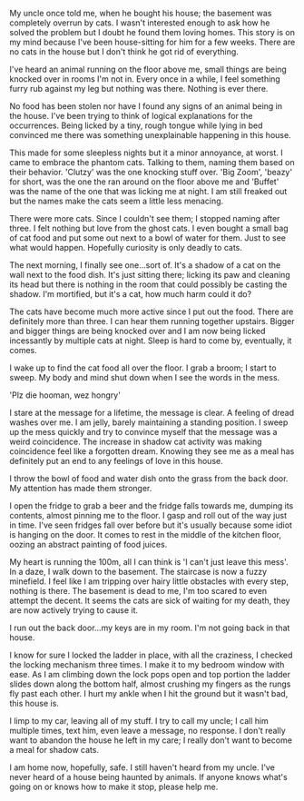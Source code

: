 My uncle once told me, when he bought his house; the basement was completely overrun by cats. I wasn't interested enough to ask how he solved the problem but I doubt he found them loving homes. This story is on my mind because I've been house-sitting for him for a few weeks. There are no cats in the house but I don't think he got rid of everything.


I've heard an animal running on the floor above me, small things are being knocked over in rooms I'm not in. Every once in a while, I feel something furry rub against my leg but nothing was there. Nothing is ever there. 


No food has been stolen nor have I found any signs of an animal being in the house. I've been trying to think of logical explanations for the occurrences. Being licked by a tiny, rough tongue while lying in bed convinced me there was something unexplainable happening in this house.


This made for some sleepless nights but it a minor annoyance, at worst. I came to embrace the phantom cats. Talking to them, naming them based on their behavior. 'Clutzy' was the one knocking stuff over. 'Big Zoom', 'beazy' for short, was the one the ran around on the floor above me and 'Buffet' was the name of the one that was licking me at night. I am still freaked out but the names make the cats seem a little less menacing.


There were more cats. Since I couldn't see them; I stopped naming after three. I felt nothing but love from the ghost cats. I even bought a small bag of cat food and put some out next to a bowl of water for them. Just to see what would happen. Hopefully curiosity is only deadly to cats.


The next morning, I finally see one...sort of. It's a shadow of a cat on the wall next to the food dish. It's just sitting there; licking its paw and cleaning its head but there is nothing in the room that could possibly be casting the shadow. I'm mortified, but it's a cat, how much harm could it do?


The cats have become much more active since I put out the food. There are definitely more than three. I can hear them running together upstairs. Bigger and bigger things are being knocked over and I am now being licked incessantly by multiple cats at night. Sleep is hard to come by, eventually, it comes.


I wake up to find the cat food all over the floor. I grab a broom; I start to sweep. My body and mind shut down when I see the words in the mess.


'Plz die hooman, wez hongry' 


I stare at the message for a lifetime, the message is clear. A feeling of dread washes over me. I am jelly, barely maintaining a standing position. I sweep up the mess quickly and try to convince myself that the message was a weird coincidence. The increase in shadow cat activity was making coincidence feel like a forgotten dream. Knowing they see me as a meal has definitely put an end to any feelings of love in this house.


I throw the bowl of food and water dish onto the grass from the back door. My attention has made them stronger.


I open the fridge to grab a beer and the fridge falls towards me, dumping its contents, almost pinning me to the floor. I gasp and roll out of the way just in time. I've seen fridges fall over before but it's usually because some idiot is hanging on the door. It comes to rest in the middle of the kitchen floor, oozing an abstract painting of food juices.


My heart is running the 100m, all I can think is 'I can't just leave this mess'. In a daze, I walk down to the basement. The staircase is now a fuzzy minefield. I feel like I am tripping over hairy little obstacles with every step, nothing is there. The basement is dead to me, I'm too scared to even attempt the decent. It seems the cats are sick of waiting for my death, they are now actively trying to cause it.


I run out the back door...my keys are in my room. I'm not going back in that house.


I know for sure I locked the ladder in place, with all the craziness, I checked the locking mechanism three times. I make it to my bedroom window with ease. As I am climbing down the lock pops open and top portion the ladder slides down along the bottom half, almost crushing my fingers as the rungs fly past each other. I hurt my ankle when I hit the ground but it wasn't bad, this house is.


I limp to my car, leaving all of my stuff. I try to call my uncle; I call him multiple times, text him, even leave a message, no response. I don't really want to abandon the house he left in my care; I really don't want to become a meal for shadow cats. 


I am home now, hopefully, safe. I still haven't heard from my uncle. I've never heard of a house being haunted by animals. If anyone knows what's going on or knows how to make it stop, please help me.